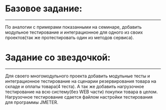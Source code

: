 # Базовое задание:
***

По аналогии с примерами показанными на семинаре, добавить модульное тестирование и интеграционное для одного из своих проектов(так же протестировать один из методов сервиса).

# Задание со звездочкой:
***

Для своего многомодульного проекта добавить модульные тесты и интеграционное тестирование на сценарии резервирования товара на складе и оплаты товара(4 теста). А так же добавить нагрузочное тестирование на всю систему(без WEB части) покупки товара в целом.
Нагрузочное тестирование сдается файлом настройки тестирования для программы JMETER.
